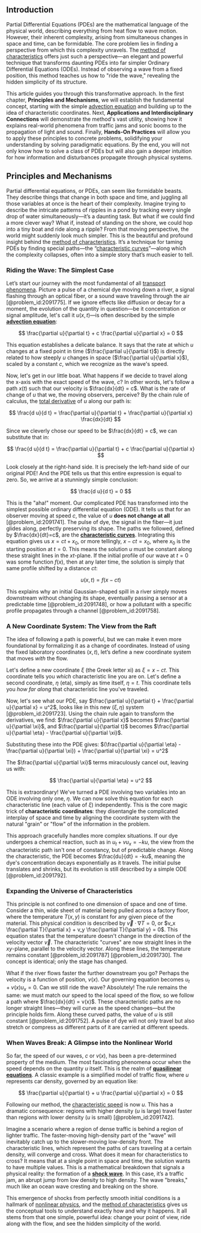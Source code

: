 ## Introduction
Partial Differential Equations (PDEs) are the mathematical language of the physical world, describing everything from heat flow to wave motion. However, their inherent complexity, arising from simultaneous changes in space and time, can be formidable. The core problem lies in finding a perspective from which this complexity unravels. The [method of characteristics](@article_id:177306) offers just such a perspective—an elegant and powerful technique that transforms daunting PDEs into far simpler Ordinary Differential Equations (ODEs). Instead of observing a wave from a fixed position, this method teaches us how to "ride the wave," revealing the hidden simplicity of its structure.

This article guides you through this transformative approach. In the first chapter, **Principles and Mechanisms**, we will establish the fundamental concept, starting with the simple [advection equation](@article_id:144375) and building up to the idea of characteristic coordinates. Next, **Applications and Interdisciplinary Connections** will demonstrate the method's vast utility, showing how it explains real-world phenomena from traffic jams and sonic booms to the propagation of light and sound. Finally, **Hands-On Practices** will allow you to apply these principles to concrete problems, solidifying your understanding by solving paradigmatic equations. By the end, you will not only know how to solve a class of PDEs but will also gain a deeper intuition for how information and disturbances propagate through physical systems.

## Principles and Mechanisms

Partial differential equations, or PDEs, can seem like formidable beasts. They describe things that change in both space and time, and juggling all those variables at once is the heart of their complexity. Imagine trying to describe the intricate patterns of ripples in a pond by tracking every single drop of water simultaneously—it’s a daunting task. But what if we could find a more clever way? What if, instead of standing on the shore, we could hop into a tiny boat and ride along a ripple? From that moving perspective, the world might suddenly look much simpler. This is the beautiful and profound insight behind the [method of characteristics](@article_id:177306). It’s a technique for taming PDEs by finding special paths—the “[characteristic curves](@article_id:174682)”—along which the complexity collapses, often into a simple story that’s much easier to tell.

### Riding the Wave: The Simplest Case

Let’s start our journey with the most fundamental of all [transport phenomena](@article_id:147161). Picture a pulse of a chemical dye moving down a river, a signal flashing through an optical fiber, or a sound wave traveling through the air [@problem_id:2091775]. If we ignore effects like diffusion or decay for a moment, the evolution of the quantity in question—be it concentration or signal amplitude, let's call it $u(x,t)$—is often described by the simple **[advection equation](@article_id:144375)**:

$$
\frac{\partial u}{\partial t} + c \frac{\partial u}{\partial x} = 0
$$

This equation establishes a delicate balance. It says that the rate at which $u$ changes at a fixed point in time ($\frac{\partial u}{\partial t}$) is directly related to how steeply $u$ changes in space ($\frac{\partial u}{\partial x}$), scaled by a constant $c$, which we recognize as the wave's speed.

Now, let's get in our little boat. What happens if we decide to travel along the x-axis with the exact speed of the wave, $c$? In other words, let's follow a path $x(t)$ such that our velocity is $\frac{dx}{dt} = c$. What is the rate of change of $u$ that we, the moving observers, perceive? By the chain rule of calculus, the [total derivative](@article_id:137093) of $u$ along our path is:

$$
\frac{d u}{d t} = \frac{\partial u}{\partial t} + \frac{\partial u}{\partial x} \frac{dx}{dt}
$$

Since we cleverly chose our speed to be $\frac{dx}{dt} = c$, we can substitute that in:

$$
\frac{d u}{d t} = \frac{\partial u}{\partial t} + c \frac{\partial u}{\partial x}
$$

Look closely at the right-hand side. It is precisely the left-hand side of our original PDE! And the PDE tells us that this entire expression is equal to zero. So, we arrive at a stunningly simple conclusion:

$$
\frac{d u}{d t} = 0
$$

This is the "aha!" moment. Our complicated PDE has transformed into the simplest possible ordinary differential equation (ODE). It tells us that for an observer moving at speed $c$, the value of $u$ **does not change at all** [@problem_id:2091741]. The pulse of dye, the signal in the fiber—it just glides along, perfectly preserving its shape. The paths we followed, defined by $\frac{dx}{dt}=c$, are the **[characteristic curves](@article_id:174682)**. Integrating this equation gives us $x = ct + x_0$, or more tellingly, $x - ct = x_0$, where $x_0$ is the starting position at $t=0$. This means the solution $u$ must be constant along these straight lines in the $xt$-plane. If the initial profile of our wave at $t=0$ was some function $f(x)$, then at any later time, the solution is simply that same profile shifted by a distance $ct$:

$$
u(x, t) = f(x - ct)
$$

This explains why an initial Gaussian-shaped spill in a river simply moves downstream without changing its shape, eventually passing a sensor at a predictable time [@problem_id:2091748], or how a pollutant with a specific profile propagates through a channel [@problem_id:2091758].

### A New Coordinate System: The View from the Raft

The idea of following a path is powerful, but we can make it even more foundational by formalizing it as a change of coordinates. Instead of using the fixed laboratory coordinates $(x, t)$, let’s define a new coordinate system that moves *with* the flow.

Let's define a new coordinate $\xi$ (the Greek letter xi) as $\xi = x - ct$. This coordinate tells you *which* characteristic line you are on. Let's define a second coordinate, $\eta$ (eta), simply as time itself, $\eta = t$. This coordinate tells you *how far along* that characteristic line you've traveled.

Now, let's see what our PDE, say $\frac{\partial u}{\partial t} + \frac{\partial u}{\partial x} = u^2$, looks like in this new $(\xi, \eta)$ system [@problem_id:2091723]. Using the chain rule again to transform the derivatives, we find:
$\frac{\partial u}{\partial x}$ becomes $\frac{\partial u}{\partial \xi}$, and $\frac{\partial u}{\partial t}$ becomes $\frac{\partial u}{\partial \eta} - \frac{\partial u}{\partial \xi}$.

Substituting these into the PDE gives:
$(\frac{\partial u}{\partial \eta} - \frac{\partial u}{\partial \xi}) + \frac{\partial u}{\partial \xi} = u^2$

The $\frac{\partial u}{\partial \xi}$ terms miraculously cancel out, leaving us with:

$$
\frac{\partial u}{\partial \eta} = u^2
$$

This is extraordinary! We've turned a PDE involving two variables into an ODE involving only one, $\eta$. We can now solve this equation for each characteristic line (each value of $\xi$) independently. This is the core magic trick of **characteristic coordinates**: they disentangle the complicated interplay of space and time by aligning the coordinate system with the natural "grain" or "flow" of the information in the problem.

This approach gracefully handles more complex situations. If our dye undergoes a chemical reaction, such as in $u_t + v u_x = -k u$, the view from the characteristic path isn't one of constancy, but of predictable change. Along the characteristic, the PDE becomes $\frac{du}{dt} = -ku$, meaning the dye's concentration decays exponentially as it travels. The initial pulse translates and shrinks, but its evolution is still described by a simple ODE [@problem_id:2091792].

### Expanding the Universe of Characteristics

This principle is not confined to one dimension of space and one of time. Consider a thin, wide sheet of material being pulled across a factory floor, where the temperature $T(x,y)$ is constant for any given piece of the material. This physical condition is described by $\vec{v} \cdot \nabla T = 0$, or $v_x \frac{\partial T}{\partial x} + v_y \frac{\partial T}{\partial y} = 0$. This equation states that the temperature doesn't change in the direction of the velocity vector $\vec{v}$. The characteristic "curves" are now straight lines in the $xy$-plane, parallel to the velocity vector. Along these lines, the temperature remains constant [@problem_id:2091787] [@problem_id:2091730]. The concept is identical; only the stage has changed.

What if the river flows faster the further downstream you go? Perhaps the velocity is a function of position, $v(x)$. Our governing equation becomes $u_t + v(x) u_x = 0$. Can we still ride the wave? Absolutely! The rule remains the same: we must match our speed to the local speed of the flow, so we follow a path where $\frac{dx}{dt} = v(x)$. These characteristic paths are no longer straight lines—they will curve as the speed changes—but the principle holds firm. Along these curved paths, the value of $u$ is still constant [@problem_id:2091752]. A pulse of dye will not only travel but also stretch or compress as different parts of it are carried at different speeds.

### When Waves Break: A Glimpse into the Nonlinear World

So far, the speed of our waves, $c$ or $v(x)$, has been a pre-determined property of the medium. The most fascinating phenomena occur when the speed depends on the quantity $u$ itself. This is the realm of **[quasilinear equations](@article_id:162690)**. A classic example is a simplified model of traffic flow, where $u$ represents car density, governed by an equation like:

$$
\frac{\partial u}{\partial t} + u \frac{\partial u}{\partial x} = 0
$$

Following our method, the [characteristic speed](@article_id:173276) is now $u$. This has a dramatic consequence: regions with higher density ($u$ is large) travel faster than regions with lower density ($u$ is small) [@problem_id:2091742].

Imagine a scenario where a region of dense traffic is behind a region of lighter traffic. The faster-moving high-density part of the "wave" will inevitably catch up to the slower-moving low-density front. The characteristic lines, which represent the paths of cars traveling at a certain density, will converge and cross. What does it mean for characteristics to cross? It means that at a single point in space and time, the solution wants to have multiple values. This is a mathematical breakdown that signals a physical reality: the formation of a **[shock wave](@article_id:261095)**. In this case, it’s a traffic jam, an abrupt jump from low density to high density. The wave "breaks," much like an ocean wave cresting and breaking on the shore.

This emergence of shocks from perfectly smooth initial conditions is a hallmark of [nonlinear physics](@article_id:187131), and the [method of characteristics](@article_id:177306) gives us the conceptual tools to understand exactly how and why it happens. It all stems from that one simple, powerful idea: change your point of view, ride along with the flow, and see the hidden simplicity of the world.